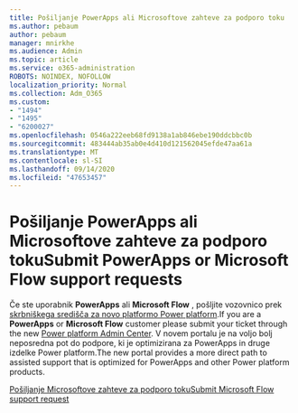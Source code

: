 ```yaml
---
title: Pošiljanje PowerApps ali Microsoftove zahteve za podporo toku
ms.author: pebaum
author: pebaum
manager: mnirkhe
ms.audience: Admin
ms.topic: article
ms.service: o365-administration
ROBOTS: NOINDEX, NOFOLLOW
localization_priority: Normal
ms.collection: Adm_O365
ms.custom:
- "1494"
- "1495"
- "6200027"
ms.openlocfilehash: 0546a222eeb68fd9138a1ab846ebe190ddcbbc0b
ms.sourcegitcommit: 483444ab35ab0e4d410d121562045efde47aa61a
ms.translationtype: MT
ms.contentlocale: sl-SI
ms.lasthandoff: 09/14/2020
ms.locfileid: "47653457"
---
```

# <a name="submit-powerapps-or-microsoft-flow-support-requests"></a><span data-ttu-id="a43f2-102">Pošiljanje PowerApps ali Microsoftove zahteve za podporo toku</span><span class="sxs-lookup"><span data-stu-id="a43f2-102">Submit PowerApps or Microsoft Flow support requests</span></span>

<span data-ttu-id="a43f2-103">Če ste uporabnik **PowerApps** ali **Microsoft Flow** , pošljite vozovnico prek [skrbniškega središča za novo platformo Power platform](https://admin.powerplatform.microsoft.com/support?newTicket&product=15819).</span><span class="sxs-lookup"><span data-stu-id="a43f2-103">If you are a **PowerApps** or **Microsoft Flow** customer please submit your ticket through the new [Power platform Admin Center](https://admin.powerplatform.microsoft.com/support?newTicket&product=15819).</span></span> <span data-ttu-id="a43f2-104">V novem portalu je na voljo bolj neposredna pot do podpore, ki je optimizirana za PowerApps in druge izdelke Power platform.</span><span class="sxs-lookup"><span data-stu-id="a43f2-104">The new portal provides a more direct path to assisted support that is optimized for PowerApps and other Power platform products.</span></span>

[<span data-ttu-id="a43f2-105">Pošiljanje Microsoftove zahteve za podporo toku</span><span class="sxs-lookup"><span data-stu-id="a43f2-105">Submit Microsoft Flow support request</span></span>](https://admin.powerplatform.microsoft.com/support?newTicket&product=Flow)
